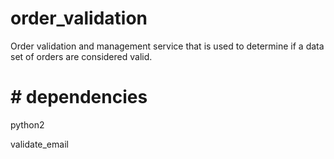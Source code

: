 # order_validation
Order validation and management service  that is used to determine if a data 
set of orders are considered valid.

# # dependencies
python2

validate_email
